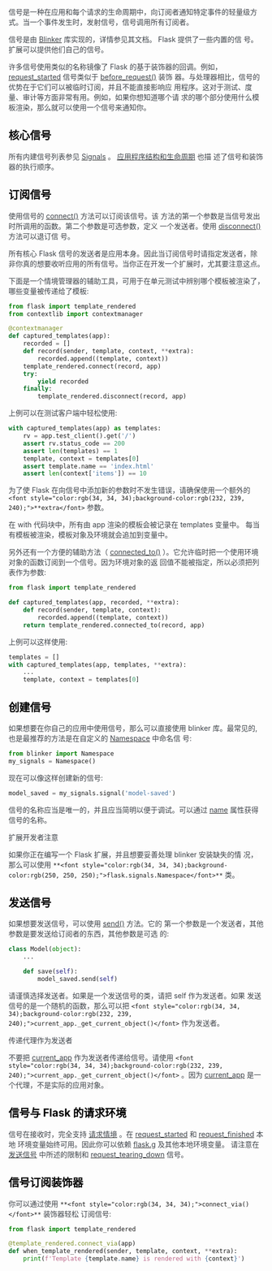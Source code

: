 <font style="color:rgb(62, 67, 73);">信号是一种在应用和每个请求的生命周期中，向订阅者通知特定事件的轻量级方 式。当一个事件发生时，发射信号，信号调用所有订阅者。</font>

<font style="color:rgb(62, 67, 73);">信号是由</font><font style="color:rgb(62, 67, 73);"> </font>[<font style="color:rgb(62, 67, 73);">Blinker</font>](https://pypi.org/project/blinker/)<font style="color:rgb(62, 67, 73);"> </font><font style="color:rgb(62, 67, 73);">库实现的，详情参见其文档。 Flask 提供了一些内置的信 号。扩展可以提供他们自己的信号。</font>

<font style="color:rgb(62, 67, 73);">许多信号使用类似的名称镜像了 Flask 的基于装饰器的回调。例如，</font><font style="color:rgb(62, 67, 73);"> </font>[<font style="color:rgb(62, 67, 73);">request_started</font>](https://dormousehole.readthedocs.io/en/2.3.2/api.html#flask.request_started)<font style="color:rgb(62, 67, 73);"> </font><font style="color:rgb(62, 67, 73);">信号类似于</font><font style="color:rgb(62, 67, 73);"> </font>[<font style="color:rgb(62, 67, 73);">before_request()</font>](https://dormousehole.readthedocs.io/en/2.3.2/api.html#flask.Flask.before_request)<font style="color:rgb(62, 67, 73);"> </font><font style="color:rgb(62, 67, 73);">装饰 器。与处理器相比，信号的优势在于它们可以被临时订阅，并且不能直接影响应 用程序。这对于测试、度量、审计等方面非常有用。例如，如果你想知道哪个请 求的哪个部分使用什么模板渲染，那么就可以使用一个信号来通知你。</font>

## <font style="color:black;">核心信号</font>
<font style="color:rgb(62, 67, 73);">所有内建信号列表参见</font><font style="color:rgb(62, 67, 73);"> </font>[<font style="color:rgb(62, 67, 73);">Signals</font>](https://dormousehole.readthedocs.io/en/2.3.2/api.html#core-signals-list)<font style="color:rgb(62, 67, 73);"> </font><font style="color:rgb(62, 67, 73);">。</font><font style="color:rgb(62, 67, 73);"> </font>[<font style="color:rgb(62, 67, 73);">应用程序结构和生命周期</font>](https://dormousehole.readthedocs.io/en/2.3.2/lifecycle.html)<font style="color:rgb(62, 67, 73);"> </font><font style="color:rgb(62, 67, 73);">也描 述了信号和装饰器的执行顺序。</font>

## <font style="color:black;">订阅信号</font>
<font style="color:rgb(62, 67, 73);">使用信号的</font><font style="color:rgb(62, 67, 73);"> </font>[<font style="color:rgb(62, 67, 73);">connect()</font>](https://blinker.readthedocs.io/en/stable/#blinker.base.Signal.connect)<font style="color:rgb(62, 67, 73);"> </font><font style="color:rgb(62, 67, 73);">方法可以订阅该信号。该 方法的第一个参数是当信号发出时所调用的函数。第二个参数是可选参数，定义 一个发送者。使用</font><font style="color:rgb(62, 67, 73);"> </font>[<font style="color:rgb(62, 67, 73);">disconnect()</font>](https://blinker.readthedocs.io/en/stable/#blinker.base.Signal.disconnect)<font style="color:rgb(62, 67, 73);"> </font><font style="color:rgb(62, 67, 73);">方法可以退订信 号。</font>

<font style="color:rgb(62, 67, 73);">所有核心 Flask 信号的发送者是应用本身。因此当订阅信号时请指定发送者，除 非你真的想要收听应用的所有信号。当你正在开发一个扩展时，尤其要注意这点。</font>

<font style="color:rgb(62, 67, 73);">下面是一个情境管理器的辅助工具，可用于在单元测试中辨别哪个模板被渲染了， 哪些变量被传递给了模板:</font>

```python
from flask import template_rendered
from contextlib import contextmanager

@contextmanager
def captured_templates(app):
    recorded = []
    def record(sender, template, context, **extra):
        recorded.append((template, context))
    template_rendered.connect(record, app)
    try:
        yield recorded
    finally:
        template_rendered.disconnect(record, app)
```

<font style="color:rgb(62, 67, 73);">上例可以在测试客户端中轻松使用:</font>

```python
with captured_templates(app) as templates:
    rv = app.test_client().get('/')
    assert rv.status_code == 200
    assert len(templates) == 1
    template, context = templates[0]
    assert template.name == 'index.html'
    assert len(context['items']) == 10
```

<font style="color:rgb(62, 67, 73);">为了使 Flask 在向信号中添加新的参数时不发生错误，请确保使用一个额外的</font><font style="color:rgb(62, 67, 73);"> </font>`<font style="color:rgb(34, 34, 34);background-color:rgb(232, 239, 240);">**extra</font>`<font style="color:rgb(62, 67, 73);"> </font><font style="color:rgb(62, 67, 73);">参数。</font>

<font style="color:rgb(62, 67, 73);">在 with 代码块中，所有由</font><font style="color:rgb(62, 67, 73);"> </font><font style="color:rgb(62, 67, 73);">app</font><font style="color:rgb(62, 67, 73);"> </font><font style="color:rgb(62, 67, 73);">渲染的模板会被记录在</font><font style="color:rgb(62, 67, 73);"> </font><font style="color:rgb(62, 67, 73);">templates</font><font style="color:rgb(62, 67, 73);"> </font><font style="color:rgb(62, 67, 73);">变量中。 每当有模板被渲染，模板对象及环境就会追加到变量中。</font>

<font style="color:rgb(62, 67, 73);">另外还有一个方便的辅助方法（</font><font style="color:rgb(62, 67, 73);"> </font>[<font style="color:rgb(62, 67, 73);">connected_to()</font>](https://blinker.readthedocs.io/en/stable/#blinker.base.Signal.connected_to)<font style="color:rgb(62, 67, 73);"> </font><font style="color:rgb(62, 67, 73);">）。它允许临时把一个使用环境对象的函数订阅到一个信号。因为环境对象的返 回值不能被指定，所以必须把列表作为参数:</font>

```python
from flask import template_rendered

def captured_templates(app, recorded, **extra):
    def record(sender, template, context):
        recorded.append((template, context))
    return template_rendered.connected_to(record, app)
```

<font style="color:rgb(62, 67, 73);">上例可以这样使用:</font>

```python
templates = []
with captured_templates(app, templates, **extra):
    ...
    template, context = templates[0]
```

## <font style="color:black;">创建信号</font>
<font style="color:rgb(62, 67, 73);">如果想要在你自己的应用中使用信号，那么可以直接使用 blinker 库。最常见的, 也是最推荐的方法是在自定义的</font><font style="color:rgb(62, 67, 73);"> </font>[<font style="color:rgb(62, 67, 73);">Namespace</font>](https://blinker.readthedocs.io/en/stable/#blinker.base.Namespace)<font style="color:rgb(62, 67, 73);"> </font><font style="color:rgb(62, 67, 73);">中命名信 号:</font>

```python
from blinker import Namespace
my_signals = Namespace()
```

<font style="color:rgb(62, 67, 73);">现在可以像这样创建新的信号:</font>

```python
model_saved = my_signals.signal('model-saved')
```

<font style="color:rgb(62, 67, 73);">信号的名称应当是唯一的，并且应当简明以便于调试。可以通过</font><font style="color:rgb(62, 67, 73);"> </font>[<font style="color:rgb(62, 67, 73);">name</font>](https://blinker.readthedocs.io/en/stable/#blinker.base.NamedSignal.name)<font style="color:rgb(62, 67, 73);"> </font><font style="color:rgb(62, 67, 73);">属性获得信号的名称。</font>

<font style="color:rgb(62, 67, 73);background-color:rgb(250, 250, 250);">扩展开发者注意</font>

<font style="color:rgb(62, 67, 73);background-color:rgb(250, 250, 250);">如果你正在编写一个 Flask 扩展，并且想要妥善处理 blinker 安装缺失的情 况，那么可以使用</font><font style="color:rgb(62, 67, 73);background-color:rgb(250, 250, 250);"> </font>`**<font style="color:rgb(34, 34, 34);background-color:rgb(250, 250, 250);">flask.signals.Namespace</font>**`<font style="color:rgb(62, 67, 73);background-color:rgb(250, 250, 250);"> </font><font style="color:rgb(62, 67, 73);background-color:rgb(250, 250, 250);">类。</font>

## <font style="color:black;">发送信号</font>
<font style="color:rgb(62, 67, 73);">如果想要发送信号，可以使用</font><font style="color:rgb(62, 67, 73);"> </font>[<font style="color:rgb(62, 67, 73);">send()</font>](https://blinker.readthedocs.io/en/stable/#blinker.base.Signal.send)<font style="color:rgb(62, 67, 73);"> </font><font style="color:rgb(62, 67, 73);">方法。它的 第一个参数是一个发送者，其他参数是要发送给订阅者的东西，其他参数是可选 的:</font>

```python
class Model(object):
    ...

    def save(self):
        model_saved.send(self)
```

<font style="color:rgb(62, 67, 73);">请谨慎选择发送者。如果是一个发送信号的类，请把</font><font style="color:rgb(62, 67, 73);"> </font><font style="color:rgb(62, 67, 73);">self</font><font style="color:rgb(62, 67, 73);"> </font><font style="color:rgb(62, 67, 73);">作为发送者。如果 发送信号的是一个随机的函数，那么可以把</font><font style="color:rgb(62, 67, 73);"> </font>`<font style="color:rgb(34, 34, 34);background-color:rgb(232, 239, 240);">current_app._get_current_object()</font>`<font style="color:rgb(62, 67, 73);"> </font><font style="color:rgb(62, 67, 73);">作为发送者。</font>

<font style="color:rgb(62, 67, 73);background-color:rgb(250, 250, 250);">传递代理作为发送者</font>

<font style="color:rgb(62, 67, 73);background-color:rgb(250, 250, 250);">不要把</font><font style="color:rgb(62, 67, 73);background-color:rgb(250, 250, 250);"> </font>[<font style="color:rgb(62, 67, 73);background-color:rgb(250, 250, 250);">current_app</font>](https://dormousehole.readthedocs.io/en/2.3.2/api.html#flask.current_app)<font style="color:rgb(62, 67, 73);background-color:rgb(250, 250, 250);"> </font><font style="color:rgb(62, 67, 73);background-color:rgb(250, 250, 250);">作为发送者传递给信号。请使用</font><font style="color:rgb(62, 67, 73);background-color:rgb(250, 250, 250);"> </font>`<font style="color:rgb(34, 34, 34);background-color:rgb(232, 239, 240);">current_app._get_current_object()</font>`<font style="color:rgb(62, 67, 73);background-color:rgb(250, 250, 250);"> </font><font style="color:rgb(62, 67, 73);background-color:rgb(250, 250, 250);">。因为</font><font style="color:rgb(62, 67, 73);background-color:rgb(250, 250, 250);"> </font>[<font style="color:rgb(62, 67, 73);background-color:rgb(250, 250, 250);">current_app</font>](https://dormousehole.readthedocs.io/en/2.3.2/api.html#flask.current_app)<font style="color:rgb(62, 67, 73);background-color:rgb(250, 250, 250);"> </font><font style="color:rgb(62, 67, 73);background-color:rgb(250, 250, 250);">是一个代理，不是实际的应用对象。</font>

## <font style="color:black;">信号与 Flask 的请求环境</font>
<font style="color:rgb(62, 67, 73);">信号在接收时，完全支持</font><font style="color:rgb(62, 67, 73);"> </font>[<font style="color:rgb(62, 67, 73);">请求情境</font>](https://dormousehole.readthedocs.io/en/2.3.2/reqcontext.html)<font style="color:rgb(62, 67, 73);"> </font><font style="color:rgb(62, 67, 73);">。在</font><font style="color:rgb(62, 67, 73);"> </font>[<font style="color:rgb(62, 67, 73);">request_started</font>](https://dormousehole.readthedocs.io/en/2.3.2/api.html#flask.request_started)<font style="color:rgb(62, 67, 73);"> </font><font style="color:rgb(62, 67, 73);">和</font><font style="color:rgb(62, 67, 73);"> </font>[<font style="color:rgb(62, 67, 73);">request_finished</font>](https://dormousehole.readthedocs.io/en/2.3.2/api.html#flask.request_finished)<font style="color:rgb(62, 67, 73);"> </font><font style="color:rgb(62, 67, 73);">本地 环境变量始终可用。因此你可以依赖</font><font style="color:rgb(62, 67, 73);"> </font>[<font style="color:rgb(62, 67, 73);">flask.g</font>](https://dormousehole.readthedocs.io/en/2.3.2/api.html#flask.g)<font style="color:rgb(62, 67, 73);"> </font><font style="color:rgb(62, 67, 73);">及其他本地环境变量。 请注意在</font><font style="color:rgb(62, 67, 73);"> </font>[<font style="color:rgb(62, 67, 73);">发送信号</font>](https://dormousehole.readthedocs.io/en/2.3.2/signals.html#signals-sending)<font style="color:rgb(62, 67, 73);"> </font><font style="color:rgb(62, 67, 73);">中所述的限制和</font><font style="color:rgb(62, 67, 73);"> </font>[<font style="color:rgb(62, 67, 73);">request_tearing_down</font>](https://dormousehole.readthedocs.io/en/2.3.2/api.html#flask.request_tearing_down)<font style="color:rgb(62, 67, 73);"> </font><font style="color:rgb(62, 67, 73);">信号。</font>

## <font style="color:black;">信号订阅装饰器</font>
<font style="color:rgb(62, 67, 73);">你可以通过使用</font><font style="color:rgb(62, 67, 73);"> </font>`**<font style="color:rgb(34, 34, 34);">connect_via()</font>**`<font style="color:rgb(62, 67, 73);"> </font><font style="color:rgb(62, 67, 73);">装饰器轻松 订阅信号:</font>

```python
from flask import template_rendered

@template_rendered.connect_via(app)
def when_template_rendered(sender, template, context, **extra):
    print(f'Template {template.name} is rendered with {context}')
```

